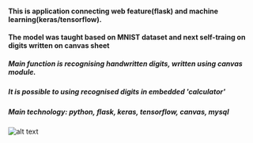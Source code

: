 #### This is application connecting web feature(flask) and machine learning(keras/tensorflow). 
#### The model was taught based on MNIST dataset and next self-traing on digits written on canvas sheet 
##### Main function is recognising handwritten digits, written using canvas module.
##### It is possible to using recognised digits in embedded 'calculator' 
##### Main technology: python, flask, keras, tensorflow, canvas, mysql
 
![alt text](https://i.ibb.co/JF2R6QY/Peek-2020-03-15-11-23.gif)
